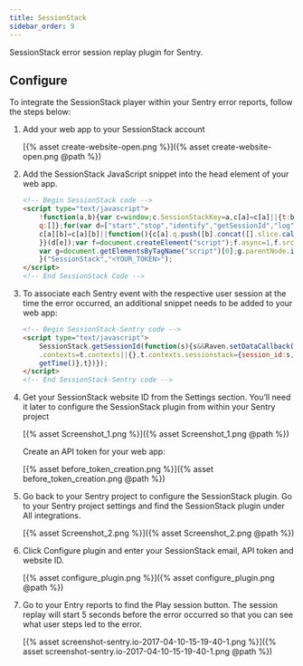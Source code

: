 ```yaml
---
title: SessionStack
sidebar_order: 9
---
```


SessionStack error session replay plugin for Sentry.

## Configure

To integrate the SessionStack player within your Sentry error reports, follow the steps below:

1. Add your web app to your SessionStack account

    [{% asset create-website-open.png %}]({% asset create-website-open.png @path %})

1. Add the SessionStack JavaScript snippet into the head element of your web app.

    ```html
    <!-- Begin SessionStack code -->
    <script type="text/javascript">
        !function(a,b){var c=window;c.SessionStackKey=a,c[a]=c[a]||{t:b,
        q:[]};for(var d=["start","stop","identify","getSessionId","log"],e=0;e<d.length;e++)!function(b){
        c[a][b]=c[a][b]||function(){c[a].q.push([b].concat([].slice.call(arguments,0)));
        }}(d[e]);var f=document.createElement("script");f.async=1,f.src="https://cdn.sessionstack.com/sessionstack.js";
        var g=document.getElementsByTagName("script")[0];g.parentNode.insertBefore(f,g);
        }("SessionStack","<YOUR_TOKEN>");
    </script>
    <!-- End SessionStack Code -->
    ```

1. To associate each Sentry event with the respective user session at the time the error occurred, an additional snippet needs to be added to your web app:

    ```html
    <!-- Begin SessionStack-Sentry code -->
    <script type="text/javascript">
        SessionStack.getSessionId(function(s){s&&Raven.setDataCallback(function(t){return t
        .contexts=t.contexts||{},t.contexts.sessionstack={session_id:s,timestamp:(new Date).
        getTime()},t})});
    </script>
    <!-- End SessionStack-Sentry code -->
    ```

1. Get your SessionStack website ID from the Settings section. You’ll need it later to configure the SessionStack plugin from within your Sentry project

    [{% asset Screenshot_1.png %}]({% asset Screenshot_1.png @path %})

    Create an API token for your web app:

    [{% asset before_token_creation.png %}]({% asset before_token_creation.png @path %})

1. Go back to your Sentry project to configure the SessionStack plugin. Go to your Sentry project settings and find the SessionStack plugin under All integrations.

    [{% asset Screenshot_2.png %}]({% asset Screenshot_2.png @path %})

1. Click Configure plugin and enter your SessionStack email, API token and website ID.

    [{% asset configure_plugin.png %}]({% asset configure_plugin.png @path %})

1. Go to your Entry reports to find the Play session button. The session replay will start 5 seconds before the error occurred so that you can see what user steps led to the error.

    [{% asset screenshot-sentry.io-2017-04-10-15-19-40-1.png %}]({% asset screenshot-sentry.io-2017-04-10-15-19-40-1.png @path %})
